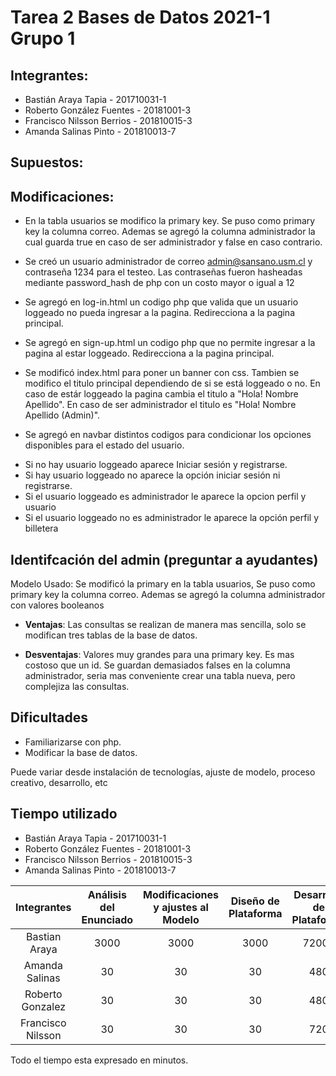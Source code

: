 # Tarea 2 Bases de Datos 2021-1 Grupo 1

## Integrantes:
* Bastián Araya Tapia - 201710031-1
* Roberto González Fuentes - 20181001-3
* Francisco Nilsson Berrios - 201810015-3
* Amanda Salinas Pinto - 201810013-7

## Supuestos:

## Modificaciones:
* En la tabla usuarios se modifico la primary key. Se puso como primary key la columna correo. Ademas se agregó la columna administrador la cual guarda true en caso de ser administrador y false en caso contrario. 

* Se creó un usuario administrador de correo admin@sansano.usm.cl y contraseña 1234 para el testeo. 
Las contraseñas fueron hasheadas mediante password_hash de php con un costo mayor o igual a 12

* Se agregó en log-in.html un codigo php que valida que un usuario loggeado no pueda ingresar a la pagina. Redirecciona a la pagina principal.

* Se agregó en sign-up.html un codigo php que no permite ingresar a la pagina al estar loggeado. Redirecciona a la pagina principal.

* Se modificó index.html para poner un banner con css. Tambien se modifico el titulo principal dependiendo de si se está loggeado o no. En caso de estár loggeado la pagina cambia el titulo a "Hola! Nombre Apellido". En caso de ser administrador el titulo es "Hola! Nombre Apellido (Admin)". 

* Se agregó en navbar distintos codigos para condicionar los opciones disponibles para el estado del usuario.
- Si no hay usuario loggeado aparece Iniciar sesión y registrarse.
- Si hay usuario loggeado no aparece la opción iniciar sesión ni registrarse.
- Si el usuario loggeado es administrador le aparece la opcion perfil y usuario
- Si el usuario loggeado no es administrador le aparece la opción perfil y billetera

## Identifcación del admin (preguntar a ayudantes)
Modelo Usado:  Se modificó la primary en la tabla usuarios, Se puso como primary key la columna correo. Ademas se agregó la columna administrador con valores booleanos 

* __Ventajas__: Las consultas se realizan de manera mas sencilla, solo se modifican tres tablas de la base de datos. 

* __Desventajas__: Valores muy grandes para una primary key. Es mas costoso que un id. Se guardan demasiados falses en la columna administrador, seria mas conveniente crear una tabla nueva, pero complejiza las consultas. 

## Dificultades
*  Familiarizarse con php.
*  Modificar la base de datos.

Puede variar desde instalación de tecnologías, ajuste de modelo, proceso creativo,
desarrollo, etc

## Tiempo utilizado
* Bastián Araya Tapia - 201710031-1 
* Roberto González Fuentes - 20181001-3 
* Francisco Nilsson Berrios - 201810015-3 
* Amanda Salinas Pinto - 201810013-7 

| Integrantes       | Análisis del Enunciado  | Modificaciones y ajustes al Modelo  | Diseño de Plataforma | Desarrollo de Plataforma | Pruebas Finales|
| :---:             | :-:                     | :-:                                 | :-:                  | :-:                      | :-:            |
| Bastian Araya     |3000                     | 3000                                |3000                  |72000                     |720000          |
| Amanda Salinas    |30                       | 30                                  |30                    |480                       |  480           |
| Roberto Gonzalez  |30                       | 30                                  |30                    |480                       |  480           |
| Francisco Nilsson |30                       | 30                                  |30                    |720                       |720             |

Todo el tiempo esta expresado en minutos.
